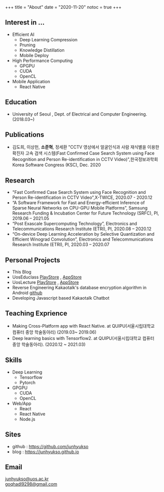 +++
title = "About"
date = "2020-11-20"
notoc = true
+++

## Interest in ...
- Efficient AI
    - Deep Learning Compression
    - Pruning
    - Knowledge Distillation
    - Mobile Deploy
- High Performance Computing
    - GPGPU
    - CUDA
    - OpenCL
- Mobile Application
    - React Native


## Education
- University of Seoul , Dept. of Electrical and Computer Engineering.(2018.03~)

## Publications
- 김도희, 이상헌, **소준혁**, 정세환 "CCTV 영상에서 얼굴인식과 사람 재식별을 이용한 확진자 고속 검색 시스템(Fast Confirmed Case Search System using Face Recognition and Person Re-identification in CCTV Video)",한국정보과학회 Korea Software Congress (KSC), Dec. 2020


## Research
- "Fast Confirmed Case Search System using Face Recognition and Person Re-identification in CCTV Video",X-TWICE, 2020.07 - 2020.12
- “A Software Framework for Fast and Energy-efficient Inference of Sparse Neural Networks on CPU-GPU Mobile Platforms”, Samsung Research Funding & Incubation Center for Future Technology (SRFC), PI, 2019.06 – 2021.05
- “Post Exascale Supercomputing Technology”, Electronics and Telecommunications Research Institute (ETRI), PI, 2020.08 – 2020.12
- “On-device Deep Learning Acceleration by Selective Quantization and Efficient Winograd Convolution”, Electronics and Telecommunications Research Institute (ETRI), PI, 2020.03 – 2020.07

## Personal Projects
- This Blog
- UosEduclass [PlayStore](https://play.google.com/store/apps/details?id=com.supersunkist.educlass&hl=en_US&gl=US) , [AppStore](https://apps.apple.com/us/app/%EC%84%9C%EC%9A%B8%EC%8B%9C%EB%A6%BD%EB%8C%80-%EC%97%90%EB%93%80%ED%81%B4%EB%9E%98%EC%8A%A4/id1501363998)
- UosLecture  [PlayStore](https://play.google.com/store/apps/details?id=com.lecture.uos&hl=ky) , [AppStore](https://apps.apple.com/kr/app/uoslecture/id1494127853)
- Reverse Engineering Kakaotalk's database encryption algorithm in Android [github](https://github.com/junhyukso/rhinoKakaoTalkDBDecrypter)
- Developing Javascript based Kakaotalk Chatbot

## Teaching Exprience
- Making Cross-Platform app with React Native. at QUIPU(서울시립대학교 컴퓨터 중앙 학술동아리) (2019.03~ 2019.06)
- Deep learning basics with Tensorflow2. at QUIPU(서울시립대학교 컴퓨터 중앙 학술동아리). (2020.12 ~ 2021.03)

## Skills
- Deep Learning
    - Tensorflow
    - Pytorch
- GPGPU
    - CUDA
    - OpenCL
- Web/App
    - React
    - React Native
    - Node.js

## Sites
- github : https://github.com/junhyukso
- blog : https://junhyukso.github.io

## Email
junhyukso@uos.ac.kr  
goqhadl9298@gmail.com
